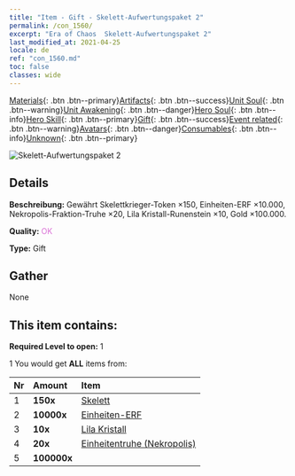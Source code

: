 ```yaml
---
title: "Item - Gift - Skelett-Aufwertungspaket 2"
permalink: /con_1560/
excerpt: "Era of Chaos  Skelett-Aufwertungspaket 2"
last_modified_at: 2021-04-25
locale: de
ref: "con_1560.md"
toc: false
classes: wide
---
```

 [Materials](/ItemsDE/){: .btn .btn--primary}[Artifacts](/ItemsDE/Artifacts/){: .btn .btn--success}[Unit Soul](/ItemsDE/UnitSoul/){: .btn .btn--warning}[Unit Awakening](/ItemsDE/UnitAwakening/){: .btn .btn--danger}[Hero Soul](/ItemsDE/HeroSoul/){: .btn .btn--info}[Hero Skill](/ItemsDE/HeroSkill/){: .btn .btn--primary}[Gift](/ItemsDE/Gift/){: .btn .btn--success}[Event related](/ItemsDE/Events/){: .btn .btn--warning}[Avatars](/ItemsDE/Avatars/){: .btn .btn--danger}[Consumables](/ItemsDE/Consumables/){: .btn .btn--info}[Unknown](/ItemsDE/Unknown/){: .btn .btn--primary}

 ![Skelett-Aufwertungspaket 2](/images/t/i_907174.png)

## Details
 **Beschreibung:** Gewährt Skelettkrieger-Token ×150, Einheiten-ERF ×10.000, Nekropolis-Fraktion-Truhe ×20, Lila Kristall-Runenstein ×10, Gold ×100.000.

 **Quality:** <span style="color: #DA70D6">OK</span>

 **Type:** Gift

## Gather

  None

## This item contains:

 **Required Level to open:** 1

 1 You would get **ALL** items  from:

  | Nr | Amount |     Item    |
  |:---|:-------|:------------|
  | 1 |  **150x** | [Skelett](/ItemsDE/unt_208/) |  | 
  | 2 |  **10000x** | [Einheiten-ERF](/ItemsDE/con_902/) |  | 
  | 3 |  **10x** | [Lila Kristall](/ItemsDE/con_720/) |  | 
  | 4 |  **20x** | [Einheitentruhe (Nekropolis)](/ItemsDE/con_1271/) |  | 
  | 5 |  **100000x** | <i class="fas fa-coins"/> |  | 
